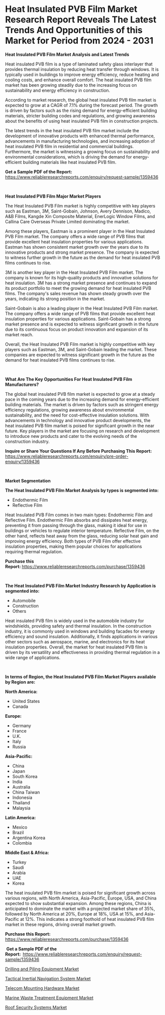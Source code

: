 <p><h1>Heat Insulated PVB Film Market Research Report Reveals The Latest Trends And Opportunities of this Market for Period from 2024 - 2031</h1></p><p><strong>Heat Insulated PVB Film Market Analysis and Latest Trends</strong></p>
<p><p>Heat insulated PVB film is a type of laminated safety glass interlayer that provides thermal insulation by reducing heat transfer through windows. It is typically used in buildings to improve energy efficiency, reduce heating and cooling costs, and enhance overall comfort. The heat insulated PVB film market has been growing steadily due to the increasing focus on sustainability and energy efficiency in construction.</p><p>According to market research, the global heat insulated PVB film market is expected to grow at a CAGR of 7.1% during the forecast period. The growth is driven by factors such as the rising demand for energy-efficient building materials, stricter building codes and regulations, and growing awareness about the benefits of using heat insulated PVB film in construction projects.</p><p>The latest trends in the heat insulated PVB film market include the development of innovative products with enhanced thermal performance, advancements in manufacturing technologies, and increasing adoption of heat insulated PVB film in residential and commercial buildings. Furthermore, the market is witnessing a growing focus on sustainability and environmental considerations, which is driving the demand for energy-efficient building materials like heat insulated PVB film.</p></p>
<p><strong>Get a Sample PDF of the Report:&nbsp;</strong> <a href="https://www.reliableresearchreports.com/enquiry/request-sample/1359436">https://www.reliableresearchreports.com/enquiry/request-sample/1359436</a></p>
<p>&nbsp;</p>
<p><strong>Heat Insulated PVB Film Major Market Players</strong></p>
<p><p>The Heat Insulated PVB Film market is highly competitive with key players such as Eastman, 3M, Saint-Gobain, Johnson, Avery Dennison, Madico, A&B Films, Kangde Xin Composite Material, EnerLogic Window Films, and Callina Care Overseas Private Limited dominating the market. </p><p>Among these players, Eastman is a prominent player in the Heat Insulated PVB Film market. The company offers a wide range of PVB films that provide excellent heat insulation properties for various applications. Eastman has shown consistent market growth over the years due to its innovative products and strong market presence. The company is expected to witness further growth in the future as the demand for heat insulated PVB films continues to rise.</p><p>3M is another key player in the Heat Insulated PVB Film market. The company is known for its high-quality products and innovative solutions for heat insulation. 3M has a strong market presence and continues to expand its product portfolio to meet the growing demand for heat insulated PVB films. The company's sales revenue has shown steady growth over the years, indicating its strong position in the market.</p><p>Saint-Gobain is also a leading player in the Heat Insulated PVB Film market. The company offers a wide range of PVB films that provide excellent heat insulation properties for various applications. Saint-Gobain has a strong market presence and is expected to witness significant growth in the future due to its continuous focus on product innovation and expansion of its market reach.</p><p>Overall, the Heat Insulated PVB Film market is highly competitive with key players such as Eastman, 3M, and Saint-Gobain leading the market. These companies are expected to witness significant growth in the future as the demand for heat insulated PVB films continues to rise.</p></p>
<p>&nbsp;</p>
<p><strong>What Are The Key Opportunities For Heat Insulated PVB Film Manufacturers?</strong></p>
<p><p>The global heat insulated PVB film market is expected to grow at a steady pace in the coming years due to the increasing demand for energy-efficient building materials. The market is driven by factors such as stringent energy efficiency regulations, growing awareness about environmental sustainability, and the need for cost-effective insulation solutions. With advancements in technology and innovative product developments, the heat insulated PVB film market is poised for significant growth in the near future. Key players in the market are focusing on research and development to introduce new products and cater to the evolving needs of the construction industry.</p></p>
<p><strong>Inquire or Share Your Questions If Any Before Purchasing This Report:</strong> <a href="https://www.reliableresearchreports.com/enquiry/pre-order-enquiry/1359436">https://www.reliableresearchreports.com/enquiry/pre-order-enquiry/1359436</a></p>
<p>&nbsp;</p>
<p><strong>Market Segmentation</strong></p>
<p><strong>The Heat Insulated PVB Film Market Analysis by types is segmented into:</strong></p>
<p><ul><li>Endothermic Film</li><li>Reflective Film</li></ul></p>
<p><p>Heat Insulated PVB Film comes in two main types: Endothermic Film and Reflective Film. Endothermic Film absorbs and dissipates heat energy, preventing it from passing through the glass, making it ideal for use in buildings or vehicles to regulate interior temperature. Reflective Film, on the other hand, reflects heat away from the glass, reducing solar heat gain and improving energy efficiency. Both types of PVB Film offer effective insulation properties, making them popular choices for applications requiring thermal regulation.</p></p>
<p><strong>Purchase this Report:&nbsp;</strong><a href="https://www.reliableresearchreports.com/purchase/1359436">https://www.reliableresearchreports.com/purchase/1359436</a></p>
<p>&nbsp;</p>
<p><strong>The Heat Insulated PVB Film Market Industry Research by Application is segmented into:</strong></p>
<p><ul><li>Automobile</li><li>Construction</li><li>Others</li></ul></p>
<p><p>Heat insulated PVB film is widely used in the automobile industry for windshields, providing safety and thermal insulation. In the construction industry, it is commonly used in windows and building facades for energy efficiency and sound insulation. Additionally, it finds applications in various other sectors such as aerospace, marine, and electronics for its heat insulation properties. Overall, the market for heat insulated PVB film is driven by its versatility and effectiveness in providing thermal regulation in a wide range of applications.</p></p>
<p>&nbsp;</p>
<p><strong>In terms of Region, the Heat Insulated PVB Film Market Players available by Region are:</strong></p>
<p>
    <p> <strong> North America: </strong>
        <ul>
            <li>United States</li>
            <li>Canada</li>
        </ul>
        </p> 
    <p> <strong> Europe: </strong>
        <ul>
            <li>Germany</li>
            <li>France</li>
            <li>U.K.</li>
            <li>Italy</li>
            <li>Russia</li>
        </ul>
        </p> 
    <p> <strong> Asia-Pacific: </strong>
        <ul>
            <li>China</li>
            <li>Japan</li>
            <li>South Korea</li>
            <li>India</li>
            <li>Australia</li>
            <li>China Taiwan</li>
            <li>Indonesia</li>
            <li>Thailand</li>
            <li>Malaysia</li>
        </ul>
        </p> 
    <p> <strong> Latin America: </strong>
        <ul>
            <li>Mexico</li>
            <li>Brazil</li>
            <li>Argentina Korea</li>
            <li>Colombia</li>
        </ul>
        </p> 
    <p> <strong> Middle East & Africa: </strong>
        <ul>
            <li>Turkey</li>
            <li>Saudi</li>
            <li>Arabia</li>
            <li>UAE</li>
            <li>Korea</li>
        </ul>
    </p>
    </p>
<p><p>The heat insulated PVB film market is poised for significant growth across various regions, with North America, Asia-Pacific, Europe, USA, and China expected to show substantial expansion. Among these regions, China is anticipated to dominate the market with a projected market share of 35%, followed by North America at 20%, Europe at 18%, USA at 15%, and Asia-Pacific at 12%. This indicates a strong foothold of heat insulated PVB film market in these regions, driving overall market growth.</p></p>
<p><strong>Purchase this Report: </strong><a href="https://www.reliableresearchreports.com/purchase/1359436">https://www.reliableresearchreports.com/purchase/1359436</a></p>
<p>&nbsp;<strong>Get a Sample PDF of the Report:&nbsp;&nbsp;</strong><a href="https://www.reliableresearchreports.com/enquiry/request-sample/1359436">https://www.reliableresearchreports.com/enquiry/request-sample/1359436</a></p>
<p><strong></strong></p>
<p><p><a href="https://medium.com/@kevontoy1/drilling-and-piling-equipment-market-insights-into-market-cagr-market-trends-and-growth-ba37f4b94c8f">Drilling and Piling Equipment Market</a></p><p><a href="https://medium.com/@kevontoy1/analyzing-tactical-inertial-navigation-system-market-global-industry-perspective-and-forecast-2ff8d14d1448">Tactical Inertial Navigation System Market</a></p><p><a href="https://medium.com/@kevontoy1/telecom-mounting-hardware-market-research-report-its-history-and-forecast-2024-to-2031-f9c451568f4e">Telecom Mounting Hardware Market</a></p><p><a href="https://medium.com/@kevontoy1/marine-waste-treatment-equipment-market-exploring-market-share-market-trends-and-future-growth-05c15faa4384">Marine Waste Treatment Equipment Market</a></p><p><a href="https://medium.com/@kevontoy1/roof-security-systems-market-outlook-industry-overview-and-forecast-2024-to-2031-40aa23ac9cd5">Roof Security Systems Market</a></p></p>